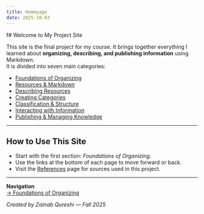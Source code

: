 ```yaml
---
title: Homepage
date: 2025-10-03
---
```

f# Welcome to My Project Site

This site is the final project for my course. It brings together everything I learned about **organizing, describing, and publishing information** using Markdown.  
It is divided into seven main categories:

- [Foundations of Organizing](page1-intro-to-organizing.md.md)  
- [Resources & Markdown](page4-what-is-markdown.md.md)  
- [Describing Resources](page7-metadata-basics.md.md)  
- [Creating Categories](page10-how-to-group-information.md.md)  
- [Classification & Structure](page13-classification-systems.md.md)  
- [Interacting with Information](page16-navigation-design.md.md)  
- [Publishing & Managing Knowledge](page19-preparing-for-publication.md.md)  

---

## How to Use This Site
- Start with the first section: *Foundations of Organizing*.  
- Use the links at the bottom of each page to move forward or back.  
- Visit the [References](references.md) page for sources used in this project.  

---

**Navigation**  
[→ Foundations of Organizing](page1-intro-to-organizing.md.md)

*Created by Zainab Qureshi — Fall 2025*  